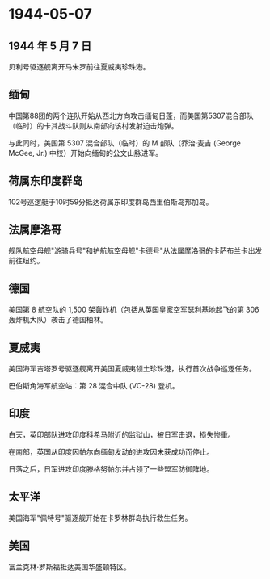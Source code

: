 # 1944-05-07

## 1944 年 5 月 7 日

贝利号驱逐舰离开马朱罗前往夏威夷珍珠港。

## 缅甸

中国第88团的两个连队开始从西北方向攻击缅甸日蓬，而美国第5307混合部队（临时）的卡其战斗队则从南部向该村发射迫击炮弹。

与此同时，美国第 5307 混合部队（临时）的 M 部队（乔治·麦吉 (George
McGee, Jr.) 中校）开始向缅甸的公文山脉进军。

## 荷属东印度群岛

102号巡逻艇于10时59分抵达荷属东印度群岛西里伯斯岛邦加岛。

## 法属摩洛哥

舰队航空母舰"游骑兵号"和护航航空母舰"卡德号"从法属摩洛哥的卡萨布兰卡出发前往纽约。

## 德国

美国第 8 航空队的 1,500 架轰炸机（包括从英国皇家空军瑟利基地起飞的第 306
轰炸机大队）袭击了德国柏林。

## 夏威夷

美国海军吉塔罗号驱逐舰离开美国夏威夷领土珍珠港，执行首次战争巡逻任务。

巴伯斯角海军航空站：第 28 混合中队 (VC-28) 登机。

## 印度

白天，英印部队进攻印度科希马附近的监狱山，被日军击退，损失惨重。

在南部，英国从印度因帕尔向缅甸发动的进攻因未获成功而停止。

日落之后，日军进攻印度滕格努帕尔并占领了一些盟军防御阵地。

## 太平洋

美国海军"佩特号"驱逐舰开始在卡罗林群岛执行救生任务。

## 美国

富兰克林·罗斯福抵达美国华盛顿特区。

